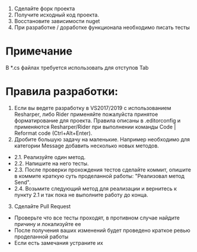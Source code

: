 1. Сделайте форк проекта
1. Получите исходный код проекта.
1. Восстановите зависимости nuget
1. При разработке / доработке функционала необходимо писать тесты

# Примечание
В *.cs файлах требуется использовать для отступов Tab

# Правила разработки:
1. Если вы ведете разработку в VS2017/2019 c использованием Resharper, либо Rider применяйте пожалуйста принятое форматирование для проекта. Правила описаны в .editorconfig и применяются Resharper/Rider при выполнении команды Code | Reformat code (Ctrl+Alt+Enter). 
2. Дробите большую задачу на маленькие. Например необходимо для категории Message добавить несколько новых методов.
* 2.1. Реализуйте один метод.
* 2.2. Напишите на него тесты.
* 2.3. После проверки прохождения тестов сделайте коммит, опишите в коммите краткую суть проделанной работы: "Реализовал метод Send".
* 2.4. Возьмите следующий метод для реализации и вернитесь к пункту 2.1 и так пока не выполните работу до конца.
3. Сделайте Pull Request
* Проверьте что все тесты проходят, в противном случае найдите причину и локализуйте ее
* После получения ваших изменений будет проведено краткое ревью проделанной работы
* Если есть замечания устраните их
